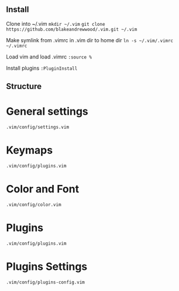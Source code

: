 ## Install
Clone into ~/.vim
`mkdir ~/.vim`
`git clone https://github.com/blakeandrewwood/.vim.git ~/.vim`

Make symlink from .vimrc in .vim dir to home dir 
`ln -s ~/.vim/.vimrc ~/.vimrc`

Load vim and load .vimrc
`:source %`

Install plugins
`:PluginInstall`

## Structure

# General settings
`.vim/config/settings.vim`

# Keymaps 
`.vim/config/plugins.vim`

# Color and Font 
`.vim/config/color.vim`

# Plugins
`.vim/config/plugins.vim`

# Plugins Settings
`.vim/config/plugins-config.vim`
